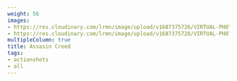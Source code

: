 ```yaml
---
weight: 56
images:
- https://res.cloudinary.com/lrmn/image/upload/v1687375726/VIRTUAL-PHOTOGRAPHY/assasincreed/assasincreed_13_jza6uh.png
- https://res.cloudinary.com/lrmn/image/upload/v1687375728/VIRTUAL-PHOTOGRAPHY/assasincreed/assasincreed_1_enbou5.png
multipleColumn: true
title: Assasin Creed
tags:
- actionshots
- all
---
```

